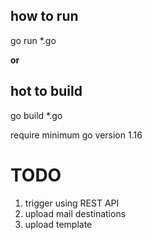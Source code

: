 ## how to run 

go run *.go

**or**

## hot to build

go build *.go


require minimum go version 1.16 

# TODO
1. trigger using REST API
2. upload mail destinations
3. upload template
